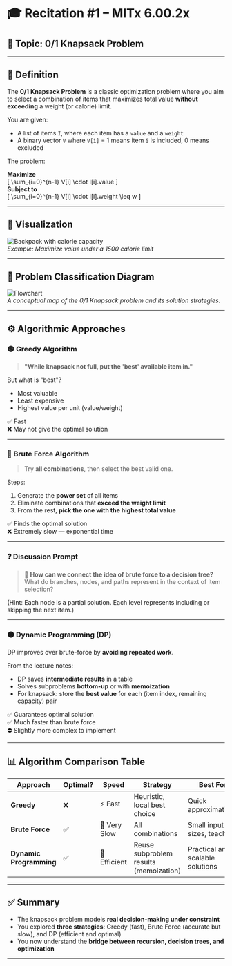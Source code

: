 # 🎓 Recitation #1 – MITx 6.00.2x

## 🧭 Topic: 0/1 Knapsack Problem

---

## 🎯 Definition

The **0/1 Knapsack Problem** is a classic optimization problem where you aim to select a combination of items that maximizes total value **without exceeding** a weight (or calorie) limit.

You are given:
- A list of items `I`, where each item has a `value` and a `weight`
- A binary vector `V` where `V[i]` = 1 means item `i` is included, 0 means excluded

The problem:

**Maximize**  
\[
\sum_{i=0}^{n-1} V[i] \cdot I[i].value
\]  
**Subject to**  
\[
\sum_{i=0}^{n-1} V[i] \cdot I[i].weight \leq w
\]

---

## 🎒 Visualization

![Backpack with calorie capacity](backpack.jpg)  
*Example: Maximize value under a 1500 calorie limit*

---

## 🧩 Problem Classification Diagram

![Flowchart](knapsack_diagram.png)  
*A conceptual map of the 0/1 Knapsack problem and its solution strategies.*

---

## ⚙️ Algorithmic Approaches

### 🟢 Greedy Algorithm

> **"While knapsack not full, put the 'best' available item in."**

But what is "best"?

- Most valuable
- Least expensive
- Highest value per unit (value/weight)

✅ Fast  
❌ May not give the optimal solution

---

### 🔵 Brute Force Algorithm

> Try **all combinations**, then select the best valid one.

Steps:
1. Generate the **power set** of all items
2. Eliminate combinations that **exceed the weight limit**
3. From the rest, **pick the one with the highest total value**

✅ Finds the optimal solution  
❌ Extremely slow — exponential time

---

### ❓ Discussion Prompt

> 🧠 **How can we connect the idea of brute force to a decision tree?**  
> What do branches, nodes, and paths represent in the context of item selection?

(Hint: Each node is a partial solution. Each level represents including or skipping the next item.)

---

### 🟠 Dynamic Programming (DP)

DP improves over brute-force by **avoiding repeated work**.

From the lecture notes:
- DP saves **intermediate results** in a table
- Solves subproblems **bottom-up** or with **memoization**
- For knapsack: store the **best value** for each (item index, remaining capacity) pair

✅ Guarantees optimal solution  
✅ Much faster than brute force  
⛔ Slightly more complex to implement

---

## 📊 Algorithm Comparison Table

| Approach          | Optimal? | Speed       | Strategy                              | Best For                        |
|-------------------|----------|-------------|----------------------------------------|----------------------------------|
| **Greedy**        | ❌        | ⚡ Fast      | Heuristic, local best choice           | Quick approximations             |
| **Brute Force**   | ✅        | 🐢 Very Slow | All combinations                       | Small input sizes, teaching      |
| **Dynamic Programming** | ✅  | 🚀 Efficient | Reuse subproblem results (memoization) | Practical and scalable solutions |

---

## ✅ Summary

- The knapsack problem models **real decision-making under constraint**
- You explored **three strategies**: Greedy (fast), Brute Force (accurate but slow), and DP (efficient and optimal)
- You now understand the **bridge between recursion, decision trees, and optimization**

---

